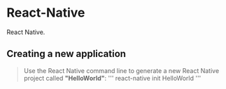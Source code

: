 # React-Native
React Native.
## Creating a new application
>Use the React Native command line  to generate a new React Native project called **"HelloWorld"**:
'''
react-native init HelloWorld
'''

